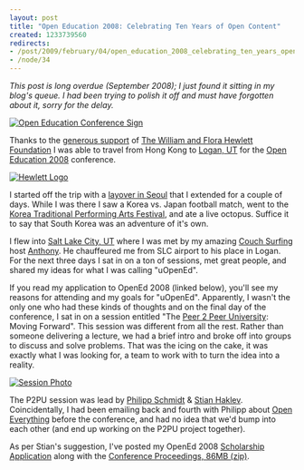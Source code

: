 ```yaml
--- 
layout: post
title: "Open Education 2008: Celebrating Ten Years of Open Content"
created: 1233739560
redirects:
- /post/2009/february/04/open_education_2008_celebrating_ten_years_open_content
- /node/34
---
```

<em>This post is long overdue (September 2008); I just found it sitting in my blog's queue. I had been trying to polish it off and must have forgotten about it, sorry for the delay.</em>

<a href="http://gallery.johndbritton.com/v/2008/utah/logan/open_education_conference/IMG_0050.JPG.html"><img alt="Open Education Conference Sign" src="http://gallery.johndbritton.com/d/72420-5/IMG_0050.JPG" /></a>

Thanks to the <a href="http://opencontent.org/blog/archives/552">generous support</a> of <a href="http://www.hewlett.org">The William and Flora Hewlett Foundation</a> I was able to travel from Hong Kong to <a href="http://gallery.johndbritton.com/v/2008/utah/logan/">Logan, UT</a> for the <a href="http://cosl.usu.edu/events/opened2008/">Open Education 2008</a> conference.

<a href="http://www.hewlett.org"><img alt="Hewlett Logo" src="http://gallery.johndbritton.com/d/73390-1/hewlettlogo.jpg" /></a>

I started off the trip with a <a href="http://gallery.johndbritton.com/v/2008/south_korea/seoul">layover in Seoul</a> that I extended for a couple of days. While I was there I saw a Korea vs. Japan football match, went to the <a href="http://www.openpan.com/">Korea Traditional Performing Arts Festival</a>, and ate a live octopus. Suffice it to say that South Korea was an adventure of it's own.

I flew into <a href="http://gallery.johndbritton.com/v/2008/utah/salt_lake_city/">Salt Lake City, UT</a> where I was met by my amazing <a href="http://www.couchsurfing.com">Couch Surfing</a> host <a href="http://www.couchsurfing.com/people/incogitatus">Anthony</a>. He chauffeured me from SLC airport to his place in Logan. For the next three days I sat in on a ton of sessions, met great people, and shared my ideas for what I was calling "uOpenEd".

If you read my application to OpenEd 2008 (linked below), you'll see my reasons for attending and my goals for "uOpenEd". Apparently, I wasn't the only one who had these kinds of thoughts and on the final day of the conference, I sat in on a session entitled "The <a href="http://www.peer2peeruniversity.org">Peer 2 Peer University</a>: Moving Forward". This session was different from all the rest. Rather than someone delivering a lecture, we had a brief intro and broke off into groups to discuss and solve problems. That was the icing on the cake, it was exactly what I was looking for, a team to work with to turn the idea into a reality. 

<a href="http://gallery.johndbritton.com/v/2008/utah/logan/open_education_conference/IMG_0061.JPG.html"><img alt="Session Photo" src="http://gallery.johndbritton.com/d/72465-3/IMG_0061.JPG" /></a>

The P2PU session was lead by <a href="http://bokaap.net/">Philipp Schmidt</a> & <a href="http://reganmian.net">Stian Haklev</a>. Coincidentally, I had been emailing back and fourth with Philipp about <a href="http://openeverything.net">Open Everything</a> before the conference, and had no idea that we'd bump into each other (and end up working on the P2PU project together).

As per Stian's suggestion, I've posted my OpenEd 2008 <a href="/files/OpenEd 2008 Scholarship Application - John Britton.pdf">Scholarship Application</a> along with the <a href="/files/Open Education 2008 Conference Proceedings.zip">Conference Proceedings, 86MB (zip)</a>.
